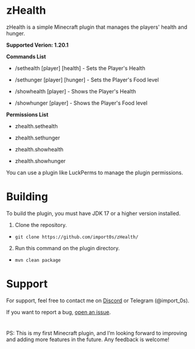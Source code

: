 # zHealth

zHealth is a simple Minecraft plugin that manages the players' health and hunger.

**Supported Verion: 1.20.1**

**Commands List**

- /sethealth [player] [health] - Sets the Player's Health

- /sethunger [player] [hunger] - Sets the Player's Food level

- /showhealth [player] - Shows the Player's Health

- /showhunger [player] - Shows the Player's Food level

**Permissions List**

- zhealth.sethealth

- zhealth.sethunger

- zhealth.showhealth

- zhealth.showhunger

You can use a plugin like LuckPerms to manage the plugin permissions.

# Building

To build the plugin, you must have JDK 17 or a higher version installed.

1. Clone the repository.

- `git clone https://github.com/import0s/zHealth/`

2. Run this command on the plugin directory.
- `mvn clean package`

# Support

For support, feel free to contact me on [Discord](https://discordapp.com/users/767473359352496188) or Telegram (@import_0s).

If you want to report a bug, [open an issue](https://github.com/import0s/zHealth/issues).

#

PS: This is my first Minecraft plugin, and I’m looking forward to improving and adding more features in the future. Any feedback is welcome!
